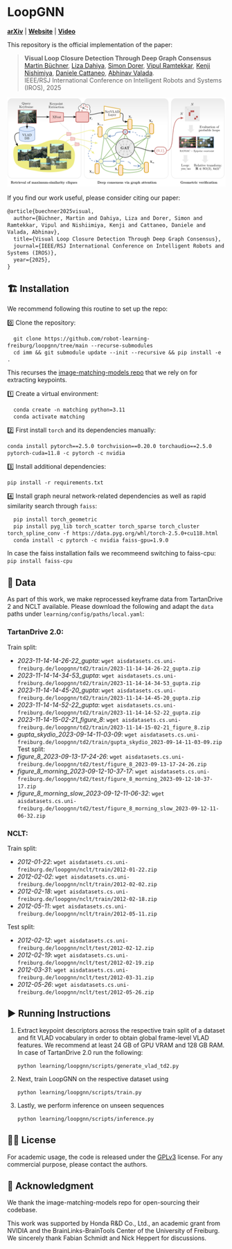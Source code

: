 # LoopGNN
[**arXiv**](https://arxiv.org/abs/2505.21754) | [**Website**](https://loopgnn.cs.uni-freiburg.de/) | [**Video**](https://www.youtube.com/watch?v=wz-2vB92M50)

This repository is the official implementation of the paper:

> **Visual Loop Closure Detection Through Deep Graph Consensus**<br>
> [Martin Büchner](https://rl.uni-freiburg.de/people/buechner), [Liza Dahiya](https://global.honda/en/RandD/), [Simon Dorer](https://rl.uni-freiburg.de/people/), [Vipul Ramtekkar](https://global.honda/en/RandD/), [Kenji Nishimiya](https://global.honda/en/RandD/), [Daniele Cattaneo](https://rl.uni-freiburg.de/people/cattaneo), [Abhinav Valada](https://rl.uni-freiburg.de/people/valada). <br>
> IEEE/RSJ International Conference on Intelligent Robots and Systems (IROS), 2025

<p align="center">
  <img src="./assets/loopgnn-overview.png" alt="Overview of the LoopGNN approach" width="800" />
</p>

If you find our work useful, please consider citing our paper:
```
@article{buechner2025visual,
  author={Büchner, Martin and Dahiya, Liza and Dorer, Simon and Ramtekkar, Vipul and Nishiimiya, Kenji and Cattaneo, Daniele and Valada, Abhinav},
  title={Visual Loop Closure Detection Through Deep Graph Consensus},
  journal={IEEE/RSJ International Conference on Intelligent Robots and Systems (IROS)},
  year={2025},
}
```

## 🏗️ Installation
We recommend following this routine to set up the repo:

0️⃣ Clone the repository:
  ```
    git clone https://github.com/robot-learning-freiburg/loopgnn/tree/main --recurse-submodules
    cd imm && git submodule update --init --recursive && pip install -e . 
  ```
  This recurses the [image-matching-models repo](https://github.com/alexstoken/image-matching-models) that we rely on for extracting keypoints.

1️⃣ Create a virtual environment:
  ```
    conda create -n matching python=3.11
    conda activate matching
  ```
2️⃣ First install `torch` and its dependencies manually:
  ```
  conda install pytorch==2.5.0 torchvision==0.20.0 torchaudio==2.5.0  pytorch-cuda=11.8 -c pytorch -c nvidia
  ```
3️⃣ Install additional dependencies: 
  ```
  pip install -r requirements.txt
  ```

4️⃣ Install graph neural network-related dependencies as well as rapid similarity search through `faiss`:
```  
  pip install torch_geometric
  pip install pyg_lib torch_scatter torch_sparse torch_cluster torch_spline_conv -f https://data.pyg.org/whl/torch-2.5.0+cu118.html
  conda install -c pytorch -c nvidia faiss-gpu=1.9.0
```
In case the faiss installation fails we recommeend switching to faiss-cpu: `pip install faiss-cpu`



## 💾 Data 

As part of this work, we make reprocessed keyframe data from TartanDrive 2 and NCLT available. Please download the following and adapt the `data` paths under `learning/config/paths/local.yaml`:

### TartanDrive 2.0:
Train split:
- *2023-11-14-14-26-22_gupta*: `wget aisdatasets.cs.uni-freiburg.de/loopgnn/td2/train/2023-11-14-14-26-22_gupta.zip`
- *2023-11-14-14-34-53_gupta*: `wget aisdatasets.cs.uni-freiburg.de/loopgnn/td2/train/2023-11-14-14-34-53_gupta.zip`
- *2023-11-14-14-45-20_gupta*: `wget aisdatasets.cs.uni-freiburg.de/loopgnn/td2/train/2023-11-14-14-45-20_gupta.zip`
- *2023-11-14-14-52-22_gupta*: `wget aisdatasets.cs.uni-freiburg.de/loopgnn/td2/train/2023-11-14-14-52-22_gupta.zip`
- *2023-11-14-15-02-21_figure_8*: `wget aisdatasets.cs.uni-freiburg.de/loopgnn/td2/train/2023-11-14-15-02-21_figure_8.zip`
- *gupta_skydio_2023-09-14-11-03-09*: `wget aisdatasets.cs.uni-freiburg.de/loopgnn/td2/train/gupta_skydio_2023-09-14-11-03-09.zip`
Test split:
- *figure_8_2023-09-13-17-24-26*: `wget aisdatasets.cs.uni-freiburg.de/loopgnn/td2/test/figure_8_2023-09-13-17-24-26.zip`
- *figure_8_morning_2023-09-12-10-37-17*: `wget aisdatasets.cs.uni-freiburg.de/loopgnn/td2/test/figure_8_morning_2023-09-12-10-37-17.zip`
- *figure_8_morning_slow_2023-09-12-11-06-32*: `wget aisdatasets.cs.uni-freiburg.de/loopgnn/td2/test/figure_8_morning_slow_2023-09-12-11-06-32.zip`


### NCLT:
Train split:
- *2012-01-22*: `wget aisdatasets.cs.uni-freiburg.de/loopgnn/nclt/train/2012-01-22.zip`
- *2012-02-02*: `wget aisdatasets.cs.uni-freiburg.de/loopgnn/nclt/train/2012-02-02.zip`
- *2012-02-18*: `wget aisdatasets.cs.uni-freiburg.de/loopgnn/nclt/train/2012-02-18.zip`
- *2012-05-11*: `wget aisdatasets.cs.uni-freiburg.de/loopgnn/nclt/train/2012-05-11.zip`

Test split:
- *2012-02-12*: `wget aisdatasets.cs.uni-freiburg.de/loopgnn/nclt/test/2012-02-12.zip`
- *2012-02-19*: `wget aisdatasets.cs.uni-freiburg.de/loopgnn/nclt/test/2012-02-19.zip`
- *2012-03-31*: `wget aisdatasets.cs.uni-freiburg.de/loopgnn/nclt/test/2012-03-31.zip`
- *2012-05-26*: `wget aisdatasets.cs.uni-freiburg.de/loopgnn/nclt/test/2012-05-26.zip`


## ▶️ Running Instructions

1. Extract keypoint descriptors across the respective train split of a dataset and fit VLAD vocabulary in order to obtain global frame-level VLAD features. We recommend at least 24 GB of GPU VRAM and 128 GB RAM. In case of TartanDrive 2.0 run the following:
    ```
    python learning/loopgnn/scripts/generate_vlad_td2.py
    ```
2. Next, train LoopGNN on the respective dataset using
    ```
    python learning/loopgnn/scripts/train.py
    ```
3. Lastly, we perform inference on unseen sequences
    ```
    python learning/loopgnn/scripts/inference.py
    ```

## 👩‍⚖️  License

For academic usage, the code is released under the [GPLv3](https://www.gnu.org/licenses/gpl-3.0.en.html) license.
For any commercial purpose, please contact the authors.


## 🙏 Acknowledgment

We thank the image-matching-models repo for open-sourcing their codebase.

This work was supported by Honda R&D Co., Ltd., an academic grant from NVIDIA and the BrainLinks-BrainTools Center of the University of Freiburg. We sincerely thank Fabian Schmidt and Nick Heppert for discussions.